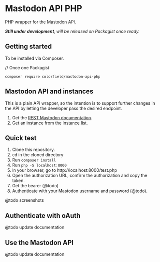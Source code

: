 # Mastodon API PHP

PHP wrapper for the Mastodon API.

_**Still under development**, will be released on Packagist once ready._

## Getting started

To be installed via Composer.

// Once one Packagist

`composer require colorfield/mastodon-api-php`

## Mastodon API and instances

This is a plain API wrapper, so the intention is to support further changes in the API by letting the developer pass the desired endpoint.

1. Get the [REST Mastodon documentation](https://github.com/tootsuite/documentation/blob/master/Using-the-API/API.md).
2. Get an instance from the [instance list](https://instances.mastodon.xyz/list).

## Quick test 

1. Clone this repository.
2. cd in the cloned directory
2. Run `composer install`
3. Run `php -S localhost:8000`
4. In your browser, go to http://localhost:8000/test.php
5. Open the authorization URL, confirm the authorization and copy the token.
6. Get the bearer (@todo)
7. Authenticate with your Mastodon username and password (@todo).

@todo screenshots

## Authenticate with oAuth

@todo update documentation

## Use the Mastodon API

@todo update documentation
